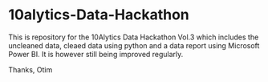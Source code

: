 # 10alytics-Data-Hackathon

This is repository for the 10Alytics Data Hackathon Vol.3 which includes the uncleaned data, cleaed data using python and a data report using Microsoft Power BI. 
It is however still being improved regularly.

Thanks, Otim
